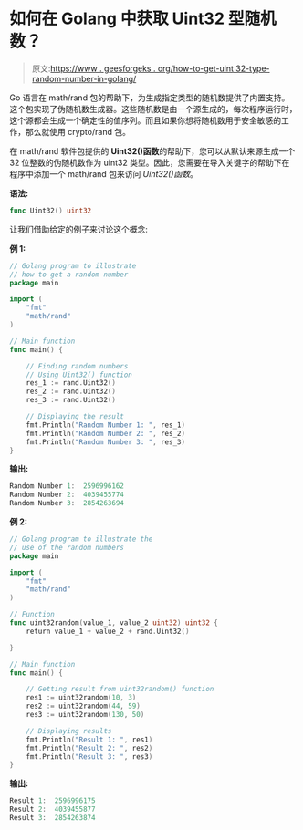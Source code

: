# 如何在 Golang 中获取 Uint32 型随机数？

> 原文:[https://www . geesforgeks . org/how-to-get-uint 32-type-random-number-in-golang/](https://www.geeksforgeeks.org/how-to-get-uint32-type-random-number-in-golang/)

Go 语言在 math/rand 包的帮助下，为生成指定类型的随机数提供了内置支持。这个包实现了伪随机数生成器。这些随机数是由一个源生成的，每次程序运行时，这个源都会生成一个确定性的值序列。而且如果你想将随机数用于安全敏感的工作，那么就使用 crypto/rand 包。

在 math/rand 软件包提供的 **Uint32()函数**的帮助下，您可以从默认来源生成一个 32 位整数的伪随机数作为 uint32 类型。因此，您需要在导入关键字的帮助下在程序中添加一个 math/rand 包来访问 *Uint32()函数*。

**语法:**

```go
func Uint32() uint32
```

让我们借助给定的例子来讨论这个概念:

**例 1:**

```go
// Golang program to illustrate
// how to get a random number
package main

import (
    "fmt"
    "math/rand"
)

// Main function
func main() {

    // Finding random numbers
    // Using Uint32() function
    res_1 := rand.Uint32()
    res_2 := rand.Uint32()
    res_3 := rand.Uint32()

    // Displaying the result
    fmt.Println("Random Number 1: ", res_1)
    fmt.Println("Random Number 2: ", res_2)
    fmt.Println("Random Number 3: ", res_3)
}
```

**输出:**

```go
Random Number 1:  2596996162
Random Number 2:  4039455774
Random Number 3:  2854263694

```

**例 2:**

```go
// Golang program to illustrate the
// use of the random numbers
package main

import (
    "fmt"
    "math/rand"
)

// Function
func uint32random(value_1, value_2 uint32) uint32 {
    return value_1 + value_2 + rand.Uint32()

}

// Main function
func main() {

    // Getting result from uint32random() function
    res1 := uint32random(10, 3)
    res2 := uint32random(44, 59)
    res3 := uint32random(130, 50)

    // Displaying results
    fmt.Println("Result 1: ", res1)
    fmt.Println("Result 2: ", res2)
    fmt.Println("Result 3: ", res3)
}
```

**输出:**

```go
Result 1:  2596996175
Result 2:  4039455877
Result 3:  2854263874

```